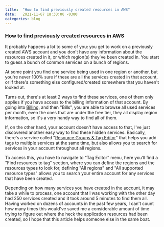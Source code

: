 ```yaml
---
title:  "How to find previously created resources in AWS"
date:   2021-11-07 18:30:00 -0300
categories: blog
---
```

### How to find previously created resources in AWS

It probably happens a lot to some of you: you get to work on a previously created AWS account and you don't have any information about the resources created in it, or which region(s) they've been created in. You start to guess a bunch of common services on a bunch of regions.

At some point you find one service being used in one region or another, but you're never 100% sure if these are all the services created in that account, or if there's something else configured/created somewhere that you haven't looked at.

Turns out, there's at least 2 ways to find these services, one of them only applies if you have access to the billing information of that account. By going into [Billing](https://console.aws.amazon.com/billing/home?region=us-west-2), and then "Bills", you are able to browse all used services per month, even the ones that are under the free tier, they all display region information, so it's a very handy way to find all of them.

If, on the other hand, your account doesn't have access to that, I've just discovered another easy way to find these hidden services. Basically, there's a service called "[Resource Groups & Tag Editor](https://us-east-2.console.aws.amazon.com/resource-groups/home?region=us-east-2)" that helps you add tags to multiple services at the same time, but also allows you to search for services in your account throughout all regions.

To access this, you have to navigate to "Tag Editor" menu, here you'll find a "Find resources to tag" section, where you can define the regions and the resources types to look for, defining "All regions" and "All supported resource types" allows you to search your entire account for any services that have been created.

Depending on how many services you have created in the account, it may take a while to process, one account that I was working with the other day had 250 services created and it took around 5 minutes to find them all. Having worked on dozens of accounts in the past few years, I can't count how many times this would've saved me a considerable amount of time trying to figure out where the heck the application resources had been created, so I hope that this article helps someone else in the same boat.

